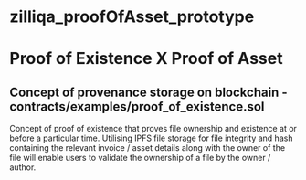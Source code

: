 # zilliqa_proofOfAsset_prototype


# Proof of Existence X Proof of Asset

## Concept of provenance storage on blockchain - contracts/examples/proof_of_existence.sol 
Concept of proof of existence that proves file ownership and existence at or before a particular time. Utilising IPFS file storage for file integrity and hash containing the relevant invoice / asset details along with the owner of the file will enable users to validate the ownership of a file by the owner / author.  
